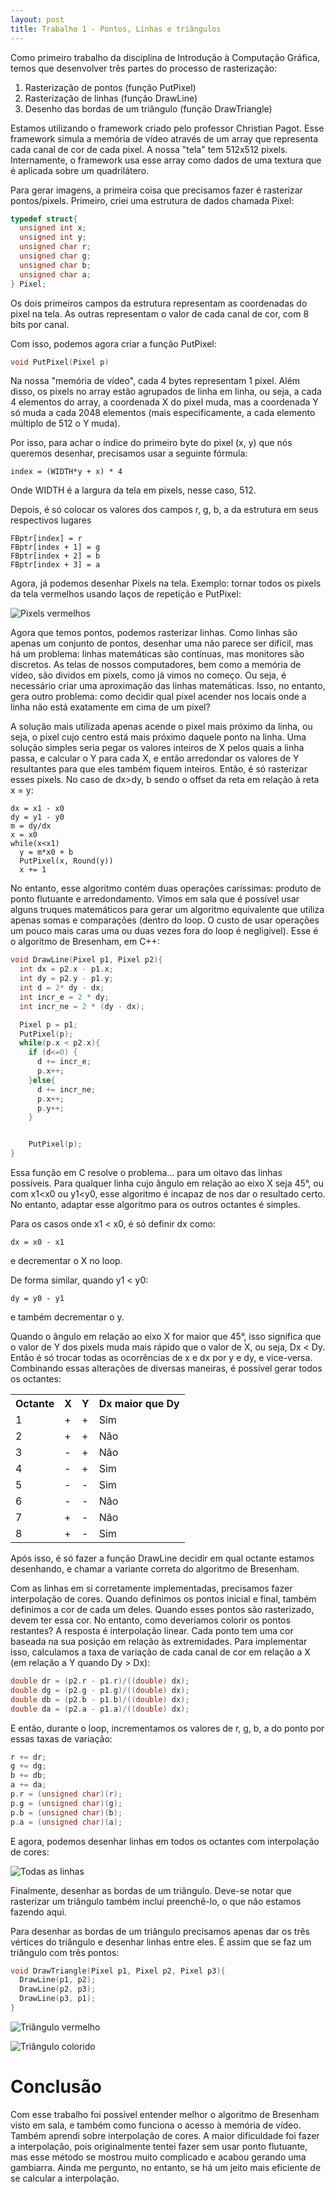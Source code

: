 ```yaml
---
layout: post
title: Trabalho 1 - Pontos, Linhas e triângulos
---
```


  Como primeiro trabalho da disciplina de Introdução à Computação Gráfica, temos que desenvolver três partes do processo de rasterização:

1. Rasterização de pontos (função PutPixel)
2. Rasterização de linhas (função DrawLine)
3. Desenho das bordas de um triângulo (função DrawTriangle)
<!--more-->

  Estamos utilizando o framework criado pelo professor Christian Pagot. Esse framework simula a memória de vídeo através de um array que representa cada canal de cor de cada pixel. A nossa "tela" tem 512x512 pixels. Internamente, o framework usa esse array como dados de uma textura que é aplicada sobre um quadrilátero.

  Para gerar imagens, a primeira coisa que precisamos fazer é rasterizar pontos/pixels. Primeiro, criei uma estrutura de dados chamada Pixel:
  
  ```C++
  typedef struct{
    unsigned int x;
    unsigned int y;
    unsigned char r;
    unsigned char g;
    unsigned char b;
    unsigned char a;
  } Pixel;
  ```
  Os dois primeiros campos da estrutura representam as coordenadas do pixel na tela. As outras representam o valor de cada canal de cor, com 8 bits por canal.
  
  Com isso, podemos agora criar a função PutPixel:
  
  ```C++
  void PutPixel(Pixel p)
  ```
  
  Na nossa "memória de vídeo", cada 4 bytes representam 1 pixel. Além disso, os pixels no array estão agrupados de linha em linha, ou seja, a cada 4 elementos do array, a coordenada X do pixel muda, mas a coordenada Y só muda a cada 2048 elementos (mais especificamente, a cada elemento múltiplo de 512 o Y muda).
  
  Por isso, para achar o índice do primeiro byte do pixel (x, y) que nós queremos desenhar, precisamos usar a seguinte fórmula:
  
  ```
  index = (WIDTH*y + x) * 4
  ```
  
  Onde WIDTH é a largura da tela em pixels, nesse caso, 512.
  
  Depois, é só colocar os valores dos campos r, g, b, a da estrutura em seus respectivos lugares
  
  ```
  FBptr[index] = r
  FBptr[index + 1] = g
  FBptr[index + 2] = b
  FBptr[index + 3] = a
  ```

  Agora, já podemos desenhar Pixels na tela. Exemplo: tornar todos os pixels da tela vermelhos usando laços de repetição e PutPixel:
  
  ![Pixels vermelhos](https://raw.githubusercontent.com/SanctusImmortalis/CGTrabalhos/master/docs/assets/2.png)


  Agora que temos pontos, podemos rasterizar linhas. Como linhas são apenas um conjunto de pontos, desenhar uma não parece ser difícil, mas há um problema: linhas matemáticas são contínuas, mas monitores são discretos. As telas de nossos computadores, bem como a memória de vídeo, são dividos em pixels, como já vimos no começo. Ou seja, é necessário criar uma aproximação das linhas matemáticas. Isso, no entanto, gera outro problema: como decidir qual pixel acender nos locais onde a linha não está exatamente em cima de um pixel?
  
  A solução mais utilizada apenas acende o pixel mais próximo da linha, ou seja, o pixel cujo centro está mais próximo daquele ponto na linha. Uma solução simples seria pegar os valores inteiros de X pelos quais a linha passa, e calcular o Y para cada X, e então arredondar os valores de Y resultantes para que eles também fiquem inteiros. Então, é só rasterizar esses pixels. No caso de dx>dy, b sendo o offset da reta em relação à reta x = y: 
  
  ```
  dx = x1 - x0
  dy = y1 - y0
  m = dy/dx
  x = x0
  while(x<x1)
    y = m*x0 + b
    PutPixel(x, Round(y))
    x += 1
  ```
  
  No entanto, esse algoritmo contém duas operações caríssimas: produto de ponto flutuante e arredondamento. Vimos em sala que é possível usar alguns truques matemáticos para gerar um algoritmo equivalente que utiliza apenas somas e comparações (dentro do loop. O custo de usar operações um pouco mais caras uma ou duas vezes fora do loop é negligível). Esse é o algoritmo de Bresenham, em C++:
  
  ```C++
  void DrawLine(Pixel p1, Pixel p2){
    int dx = p2.x - p1.x;
    int dy = p2.y - p1.y;
    int d = 2* dy - dx;
    int incr_e = 2 * dy;
    int incr_ne = 2 * (dy - dx);

    Pixel p = p1;
    PutPixel(p);
    while(p.x < p2.x){
      if (d<=0) {
        d += incr_e;
        p.x++;
      }else{
        d += incr_ne;
        p.x++;
        p.y++;
      }


      PutPixel(p);
  }
  ```
  
  Essa função em C resolve o problema... para um oitavo das linhas possíveis. Para qualquer linha cujo ângulo em relação ao eixo X seja 45°, ou com x1<x0 ou y1<y0, esse algoritmo é incapaz de nos dar o resultado certo. No entanto, adaptar esse algoritmo para os outros octantes é simples.
  
  Para os casos onde x1 < x0, é só definir dx como:
  ```
  dx = x0 - x1
  ```
  e decrementar o X no loop.
  
  De forma similar, quando y1 < y0:
  ```
  dy = y0 - y1
  ```
  e também decrementar o y.
  
  Quando o ângulo em relação ao eixo X for maior que 45°, isso significa que o valor de Y dos pixels muda mais rápido que o valor de X, ou seja, Dx < Dy. Então é só trocar todas as ocorrências de x e dx por y e dy, e vice-versa. Combinando essas alterações de diversas maneiras, é possível gerar todos os octantes:
  
<table style="width:100%">
  <tr>
    <th>Octante</th>
    <th>X</th>
    <th>Y</th>
    <th>Dx maior que Dy</th>
  </tr>
  <tr>
    <td>1</td>
    <td>+</td>
    <td>+</td>
    <td>Sim</td>
  </tr>
  <tr>
    <td>2</td>
    <td>+</td>
    <td>+</td>
    <td>Não</td>
  </tr>
  <tr>
    <td>3</td>
    <td>-</td>
    <td>+</td>
    <td>Não</td>
  </tr>
  <tr>
    <td>4</td>
    <td>-</td>
    <td>+</td>
    <td>Sim</td>
  </tr>
  <tr>
    <td>5</td>
    <td>-</td>
    <td>-</td>
    <td>Sim</td>
  </tr>
  <tr>
    <td>6</td>
    <td>-</td>
    <td>-</td>
    <td>Não</td>
  </tr>
  <tr>
    <td>7</td>
    <td>+</td>
    <td>-</td>
    <td>Não</td>
  </tr>
  <tr>
    <td>8</td>
    <td>+</td>
    <td>-</td>
    <td>Sim</td>
  </tr>
</table>

  Após isso, é só fazer a função DrawLine decidir em qual octante estamos desenhando, e chamar a variante correta do algoritmo de Bresenham.
  
  Com as linhas em si corretamente implementadas, precisamos fazer interpolação de cores. Quando definimos os pontos inicial e final, também definimos a cor de cada um deles. Quando esses pontos são rasterizado, devem ter essa cor. No entanto, como deveriamos colorir os pontos restantes? A resposta é interpolação linear. Cada ponto tem uma cor baseada na sua posição em relação às extremidades. Para implementar isso, calculamos a taxa de variação de cada canal de cor em relação a X (em relação a Y quando Dy > Dx):
  
  ```C++
  double dr = (p2.r - p1.r)/((double) dx);
  double dg = (p2.g - p1.g)/((double) dx);
  double db = (p2.b - p1.b)/((double) dx);
  double da = (p2.a - p1.a)/((double) dx);
  ```
  E então, durante o loop, incrementamos os valores de r, g, b, a do ponto por essas taxas de variação:
  
  ```C++
  r += dr;
  g += dg;
  b += db;
  a += da;
  p.r = (unsigned char)(r);
  p.g = (unsigned char)(g);
  p.b = (unsigned char)(b);
  p.a = (unsigned char)(a);
  ```
  
  E agora, podemos desenhar linhas em todos os octantes com interpolação de cores:
  
  ![Todas as linhas](https://raw.githubusercontent.com/SanctusImmortalis/CGTrabalhos/master/docs/assets/17.png)
  
  Finalmente, desenhar as bordas de um triângulo. Deve-se notar que rasterizar um triângulo também inclui preenchê-lo, o que não estamos fazendo aqui.
  
  Para desenhar as bordas de um triângulo precisamos apenas dar os três vértices do triângulo e desenhar linhas entre eles. É assim que se faz um triângulo com três pontos:
  
  ```C++
  void DrawTriangle(Pixel p1, Pixel p2, Pixel p3){
    DrawLine(p1, p2);
    DrawLine(p2, p3);
    DrawLine(p3, p1);
  }
  ```
  
  ![Triângulo vermelho](https://raw.githubusercontent.com/SanctusImmortalis/CGTrabalhos/master/docs/assets/13.png)
  
  ![Triângulo colorido](https://raw.githubusercontent.com/SanctusImmortalis/CGTrabalhos/master/docs/assets/15.png)
  
<h1> Conclusão</h1>

  Com esse trabalho foi possível entender melhor o algoritmo de Bresenham visto em sala, e também como funciona o acesso à memória de vídeo. Também aprendi sobre interpolação de cores. A maior dificuldade foi fazer a interpolação, pois originalmente tentei fazer sem usar ponto flutuante, mas esse método se mostrou muito complicado e acabou gerando uma gambiarra. Ainda me pergunto, no entanto, se há um jeito mais eficiente de se calcular a interpolação.
